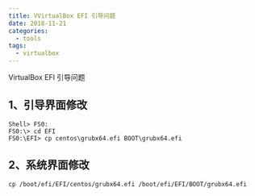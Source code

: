 ```yaml
---
title: VVirtualBox EFI 引导问题
date: 2018-11-21
categories:
  - tools
tags:
  - virtualbox
---
```


VirtualBox EFI 引导问题
<!-- more -->

## 1、引导界面修改
```
Shell> FS0:
FS0:\> cd EFI
FS0:\EFI> cp centos\grubx64.efi BOOT\grubx64.efi
```

## 2、系统界面修改
```
cp /boot/efi/EFI/centos/grubx64.efi /boot/efi/EFI/BOOT/grubx64.efi
```